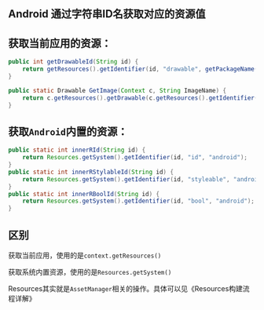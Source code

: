 ## Android 通过字符串ID名获取对应的资源值

## 获取当前应用的资源：

```java
public int getDrawableId(String id) {
    return getResources().getIdentifier(id, "drawable", getPackageName());
}

public static Drawable GetImage(Context c, String ImageName) {
    return c.getResources().getDrawable(c.getResources().getIdentifier(ImageName, "drawable", c.getPackageName()));
}
```

## 获取`Android`内置的资源：

```java
public static int innerRId(String id) {
    return Resources.getSystem().getIdentifier(id, "id", "android");
}
public static int innerRStylableId(String id) {
    return Resources.getSystem().getIdentifier(id, "styleable", "android");
}
public static int innerRBoolId(String id) {
    return Resources.getSystem().getIdentifier(id, "bool", "android");
}
```

## 区别

获取当前应用，使用的是`context.getResources()`

获取系统内置资源，使用的是`Resources.getSystem()`

Resources其实就是`AssetManager`相关的操作。具体可以见《Resources构建流程详解》
